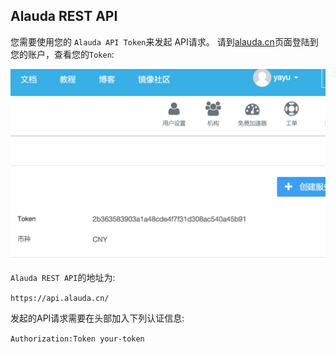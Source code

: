 ## Alauda REST API

您需要使用您的 `Alauda API Token`来发起 API请求。
请到[alauda.cn](alauda.cn)页面登陆到您的账户，查看您的`Token`:

![](../images/api/introduce/user-settings.png)
![](../images/api/introduce/token.png)

`Alauda REST API`的地址为:

`https://api.alauda.cn/`

发起的API请求需要在头部加入下列认证信息:

`Authorization:Token your-token`


